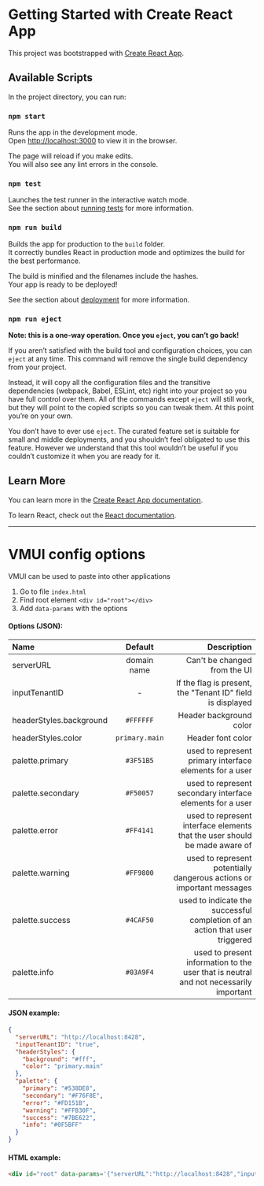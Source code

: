 # Getting Started with Create React App

This project was bootstrapped with [Create React App](https://github.com/facebook/create-react-app).

## Available Scripts

In the project directory, you can run:

### `npm start`

Runs the app in the development mode.\
Open [http://localhost:3000](http://localhost:3000) to view it in the browser.

The page will reload if you make edits.\
You will also see any lint errors in the console.

### `npm test`

Launches the test runner in the interactive watch mode.\
See the section about [running tests](https://facebook.github.io/create-react-app/docs/running-tests) for more information.

### `npm run build`

Builds the app for production to the `build` folder.\
It correctly bundles React in production mode and optimizes the build for the best performance.

The build is minified and the filenames include the hashes.\
Your app is ready to be deployed!

See the section about [deployment](https://facebook.github.io/create-react-app/docs/deployment) for more information.

### `npm run eject`

**Note: this is a one-way operation. Once you `eject`, you can’t go back!**

If you aren’t satisfied with the build tool and configuration choices, you can `eject` at any time. This command will remove the single build dependency from your project.

Instead, it will copy all the configuration files and the transitive dependencies (webpack, Babel, ESLint, etc) right into your project so you have full control over them. All of the commands except `eject` will still work, but they will point to the copied scripts so you can tweak them. At this point you’re on your own.

You don’t have to ever use `eject`. The curated feature set is suitable for small and middle deployments, and you shouldn’t feel obligated to use this feature. However we understand that this tool wouldn’t be useful if you couldn’t customize it when you are ready for it.

## Learn More

You can learn more in the [Create React App documentation](https://facebook.github.io/create-react-app/docs/getting-started).

To learn React, check out the [React documentation](https://reactjs.org/).

---

# VMUI config options
VMUI can be used to paste into other applications

1. Go to file `index.html`
2. Find root element `<div id="root"></div>`
3. Add `data-params` with the options

#### Options (JSON):

| Name                    |    Default     |                                                                           Description |
|:------------------------|:--------------:|--------------------------------------------------------------------------------------:|
| serverURL               |  domain name   |                                                          Can't be changed from the UI |
| inputTenantID           |       -        |                            If the flag is present, the "Tenant ID" field is displayed |
| headerStyles.background |   `#FFFFFF`    |                                                               Header background color |
| headerStyles.color      | `primary.main` |                                                                     Header font color |
| palette.primary         |   `#3F51B5`    |                               used to represent primary interface elements for a user |
| palette.secondary       |   `#F50057`    |                             used to represent secondary interface elements for a user |
| palette.error           |   `#FF4141`    |            used to represent interface elements that the user should be made aware of |
| palette.warning         |   `#FF9800`    |                 used to represent potentially dangerous actions or important messages |
| palette.success         |   `#4CAF50`    |           used to indicate the successful completion of an action that user triggered |
| palette.info            |   `#03A9F4`    | used to present information to the user that is neutral and not necessarily important |

#### JSON example:
```json
{
  "serverURL": "http://localhost:8428",
  "inputTenantID": "true",
  "headerStyles": {
    "background": "#fff",
    "color": "primary.main"
  },
  "palette": {
    "primary": "#538DE8",
    "secondary": "#F76F8E",
    "error": "#FD151B",
    "warning": "#FFB30F",
    "success": "#7BE622",
    "info": "#0F5BFF"
  }
}
```


#### HTML example:
```html
<div id="root" data-params='{"serverURL":"http://localhost:8428","inputTenantID":"true","headerStyles":{"background":"#fff","color":"primary.main"},"palette":{"primary":"#538DE8","secondary":"#F76F8E","error":"#FD151B","warning":"#FFB30F","success":"#7BE622","info":"#0F5BFF"}}'></div>
```






